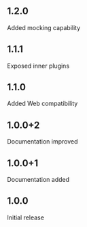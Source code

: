 ## 1.2.0
Added mocking capability
## 1.1.1
Exposed inner plugins
## 1.1.0
Added Web compatibility
## 1.0.0+2
Documentation improved
## 1.0.0+1
Documentation added
## 1.0.0
Initial release